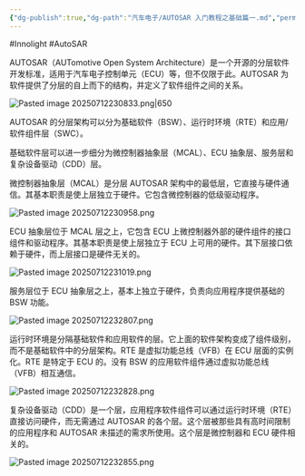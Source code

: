 ```yaml
---
{"dg-publish":true,"dg-path":"汽车电子/AUTOSAR 入门教程之基础篇一.md","permalink":"/汽车电子/AUTOSAR 入门教程之基础篇一/","created":"2025-07-12T23:07:25.222+08:00","updated":"2025-07-13T14:06:52.047+08:00"}
---
```


#Innolight #AutoSAR 

AUTOSAR（AUTomotive Open System Architecture）是一个开源的分层软件开发标准，适用于汽车电子控制单元（ECU）等，但不仅限于此。AUTOSAR 为软件提供了分层的自上而下的结构，并定义了软件组件之间的关系。

![Pasted image 20250712230833.png|650](/img/user/0.Asset/resource/Pasted%20image%2020250712230833.png)

AUTOSAR 的分层架构可以分为基础软件（BSW）、运行时环境（RTE）和应用/软件组件层（SWC）。

基础软件层可以进一步细分为微控制器抽象层（MCAL）、ECU 抽象层、服务层和复杂设备驱动（CDD）层。

微控制器抽象层（MCAL）是分层 AUTOSAR 架构中的最低层，它直接与硬件通信。其基本职责是使上层独立于硬件。它包含微控制器的低级驱动程序。

![Pasted image 20250712230958.png](/img/user/0.Asset/resource/Pasted%20image%2020250712230958.png)

ECU 抽象层位于 MCAL 层之上，它包含 ECU 上微控制器外部的硬件组件的接口组件和驱动程序。其基本职责是使上层独立于 ECU 上可用的硬件。其下层接口依赖于硬件，而上层接口是硬件无关的。

![Pasted image 20250712231019.png](/img/user/0.Asset/resource/Pasted%20image%2020250712231019.png)

服务层位于 ECU 抽象层之上，基本上独立于硬件，负责向应用程序提供基础的 BSW 功能。

![Pasted image 20250712232807.png](/img/user/0.Asset/resource/Pasted%20image%2020250712232807.png)

运行时环境是分隔基础软件和应用软件的层。它上面的软件架构变成了组件级别，而不是基础软件中的分层架构。RTE 是虚拟功能总线（VFB）在 ECU 层面的实例化。RTE 是特定于 ECU 的。没有 BSW 的应用软件组件通过虚拟功能总线（VFB）相互通信。

![Pasted image 20250712232828.png](/img/user/0.Asset/resource/Pasted%20image%2020250712232828.png)

复杂设备驱动（CDD）是一个层，应用程序软件组件可以通过运行时环境（RTE）直接访问硬件，而无需通过 AUTOSAR 的各个层。这个层被那些具有高时间限制的应用程序和 AUTOSAR 未描述的需求所使用。这个层是微控制器和 ECU 硬件相关的。

![Pasted image 20250712232855.png](/img/user/0.Asset/resource/Pasted%20image%2020250712232855.png)
